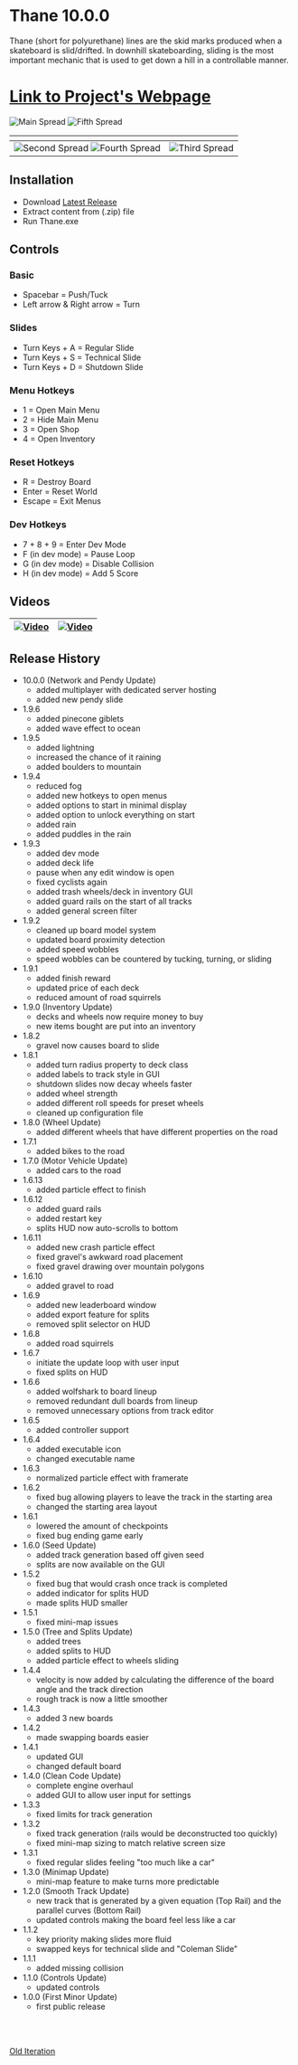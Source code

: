 # Thane 10.0.0
Thane (short for polyurethane) lines are the skid marks produced when a skateboard is slid/drifted. In downhill skateboarding, sliding is the most important mechanic that is used to get down a hill in a controllable manner.

# [Link to Project's Webpage](https://www.williamlewww.com/mustard/)

![Main Spread](https://static1.squarespace.com/static/59da778fb078691435813db5/5bc02184e79c70fad7828f63/5bc02185652dead1052c5eb9/1539318153383/7.png?format=2500w)
 ![Fifth Spread](https://static1.squarespace.com/static/59da778fb078691435813db5/5bc02184e79c70fad7828f63/5bc021849140b73b6aa848a2/1539318152946/2.png?format=2500w)

<span>                     |  <span>
:-------------------------:|:-------------------------:
![Second Spread](https://static1.squarespace.com/static/59da778fb078691435813db5/t/5b89f1f288251be5b11ab92b/1539318044081/Untitled.png?format=750w) ![Fourth Spread](https://static1.squarespace.com/static/59da778fb078691435813db5/t/5b89f25d88251be5b11abc6e/1535767136059/c.png?format=750w)  |  ![Third Spread](https://static1.squarespace.com/static/59da778fb078691435813db5/5bc02184e79c70fad7828f63/5bc02185104c7bc0b22242c8/1539318153481/6.png?format=2500w)

## Installation
- Download [Latest Release](https://github.com/WilliamLewww/Thane/releases)
- Extract content from (.zip) file
- Run Thane.exe

## Controls
### Basic
- Spacebar = Push/Tuck
- Left arrow & Right arrow = Turn

### Slides
- Turn Keys + A = Regular Slide
- Turn Keys + S = Technical Slide
- Turn Keys + D = Shutdown Slide

### Menu Hotkeys
- 1 = Open Main Menu
- 2 = Hide Main Menu
- 3 = Open Shop
- 4 = Open Inventory

### Reset Hotkeys 
- R = Destroy Board
- Enter = Reset World
- Escape = Exit Menus

### Dev Hotkeys
- 7 + 8 + 9 = Enter Dev Mode
- F (in dev mode) = Pause Loop
- G (in dev mode) = Disable Collision
- H (in dev mode) = Add 5 Score

## Videos

| [![Video](https://img.youtube.com/vi/KkX7oh7vJrk/maxresdefault.jpg)](https://www.youtube.com/watch?v=KkX7oh7vJrk)  | [![Video](https://img.youtube.com/vi/vRrIBMhBG30/0.jpg)](https://www.youtube.com/watch?v=vRrIBMhBG30) |
| ------------- | ------------- |

## Release History
- 10.0.0 (Network and Pendy Update)
  - added multiplayer with dedicated server hosting
  - added new pendy slide
- 1.9.6
  - added pinecone giblets
  - added wave effect to ocean
- 1.9.5
  - added lightning
  - increased the chance of it raining
  - added boulders to mountain
- 1.9.4
  - reduced fog
  - added new hotkeys to open menus
  - added options to start in minimal display
  - added option to unlock everything on start
  - added rain
  - added puddles in the rain
- 1.9.3
  - added dev mode
  - added deck life
  - pause when any edit window is open
  - fixed cyclists again
  - added trash wheels/deck in inventory GUI
  - added guard rails on the start of all tracks
  - added general screen filter
- 1.9.2
  - cleaned up board model system
  - updated board proximity detection
  - added speed wobbles
  - speed wobbles can be countered by tucking, turning, or sliding
- 1.9.1
  - added finish reward
  - updated price of each deck
  - reduced amount of road squirrels
- 1.9.0 (Inventory Update)
  - decks and wheels now require money to buy
  - new items bought are put into an inventory
- 1.8.2
  - gravel now causes board to slide
- 1.8.1 
  - added turn radius property to deck class
  - added labels to track style in GUI
  - shutdown slides now decay wheels faster
  - added wheel strength
  - added different roll speeds for preset wheels
  - cleaned up configuration file 
- 1.8.0 (Wheel Update)
  - added different wheels that have different properties on the road
- 1.7.1
  - added bikes to the road
- 1.7.0 (Motor Vehicle Update)
  - added cars to the road
- 1.6.13
  - added particle effect to finish
- 1.6.12
  - added guard rails
  - added restart key
  - splits HUD now auto-scrolls to bottom
- 1.6.11
  - added new crash particle effect
  - fixed gravel's awkward road placement
  - fixed gravel drawing over mountain polygons
- 1.6.10
  - added gravel to road
- 1.6.9
  - added new leaderboard window
  - added export feature for splits
  - removed split selector on HUD
- 1.6.8
  - added road squirrels
- 1.6.7
  - initiate the update loop with user input
  - fixed splits on HUD
- 1.6.6
  - added wolfshark to board lineup
  - removed redundant dull boards from lineup
  - removed unnecessary options from track editor
- 1.6.5
  - added controller support
- 1.6.4
  - added executable icon
  - changed executable name
- 1.6.3
  - normalized particle effect with framerate
- 1.6.2
  - fixed bug allowing players to leave the track in the starting area
  - changed the starting area layout
- 1.6.1
  - lowered the amount of checkpoints
  - fixed bug ending game early
- 1.6.0 (Seed Update)
  - added track generation based off given seed
  - splits are now available on the GUI
- 1.5.2
  - fixed bug that would crash once track is completed
  - added indicator for splits HUD
  - made splits HUD smaller
- 1.5.1
  - fixed mini-map issues
- 1.5.0 (Tree and Splits Update) 
  - added trees
  - added splits to HUD
  - added particle effect to wheels sliding
- 1.4.4
  - velocity is now added by calculating the difference of the board angle and the track direction
  - rough track is now a little smoother
- 1.4.3
  - added 3 new boards
- 1.4.2
  - made swapping boards easier
- 1.4.1
  - updated GUI
  - changed default board
- 1.4.0 (Clean Code Update)
  - complete engine overhaul
  - added GUI to allow user input for settings
- 1.3.3
  - fixed limits for track generation
- 1.3.2
  - fixed track generation (rails would be deconstructed too quickly)
  - fixed mini-map sizing to match relative screen size
- 1.3.1
  - fixed regular slides feeling "too much like a car"
- 1.3.0 (Minimap Update)
  - mini-map feature to make turns more predictable
- 1.2.0 (Smooth Track Update)
  - new track that is generated by a given equation (Top Rail) and the parallel curves (Bottom Rail)
  - updated controls making the board feel less like a car
- 1.1.2
  - key priority making slides more fluid
  - swapped keys for technical slide and "Coleman Slide"
- 1.1.1
  - added missing collision
- 1.1.0 (Controls Update)
  - updated controls
- 1.0.0 (First Minor Update)
  - first public release
  
<br><br>

[Old Iteration](https://github.com/WilliamLewww/Hotdog)
